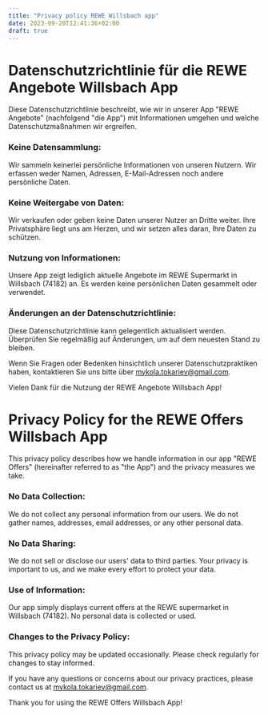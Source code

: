 ```yaml
---
title: "Privacy policy REWE Willsbach app"
date: 2023-09-20T12:41:36+02:00
draft: true
---
```


# Datenschutzrichtlinie für die REWE Angebote Willsbach App

Diese Datenschutzrichtlinie beschreibt, wie wir in unserer App "REWE Angebote" (nachfolgend "die App") mit Informationen umgehen und welche Datenschutzmaßnahmen wir ergreifen.

### Keine Datensammlung:

Wir sammeln keinerlei persönliche Informationen von unseren Nutzern. Wir erfassen weder Namen, Adressen, E-Mail-Adressen noch andere persönliche Daten.

### Keine Weitergabe von Daten:

Wir verkaufen oder geben keine Daten unserer Nutzer an Dritte weiter. Ihre Privatsphäre liegt uns am Herzen, und wir setzen alles daran, Ihre Daten zu schützen.

### Nutzung von Informationen:

Unsere App zeigt lediglich aktuelle Angebote im REWE Supermarkt in Willsbach (74182) an. Es werden keine persönlichen Daten gesammelt oder verwendet.

### Änderungen an der Datenschutzrichtlinie:

Diese Datenschutzrichtlinie kann gelegentlich aktualisiert werden. Überprüfen Sie regelmäßig auf Änderungen, um auf dem neuesten Stand zu bleiben.

Wenn Sie Fragen oder Bedenken hinsichtlich unserer Datenschutzpraktiken haben, kontaktieren Sie uns bitte über mykola.tokariev@gmail.com.

Vielen Dank für die Nutzung der REWE Angebote Willsbach App!

# Privacy Policy for the REWE Offers Willsbach App

This privacy policy describes how we handle information in our app "REWE Offers" (hereinafter referred to as "the App") and the privacy measures we take.

### No Data Collection:

We do not collect any personal information from our users. We do not gather names, addresses, email addresses, or any other personal data.

### No Data Sharing:

We do not sell or disclose our users' data to third parties. Your privacy is important to us, and we make every effort to protect your data.

### Use of Information:

Our app simply displays current offers at the REWE supermarket in Willsbach (74182). No personal data is collected or used.

### Changes to the Privacy Policy:

This privacy policy may be updated occasionally. Please check regularly for changes to stay informed.

If you have any questions or concerns about our privacy practices, please contact us at mykola.tokariev@gmail.com.

Thank you for using the REWE Offers Willsbach App!
